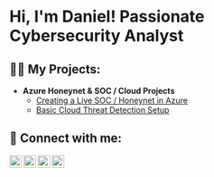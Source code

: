 <h1>Hi, I'm Daniel! Passionate Cybersecurity Analyst </h1>

<h2>👨‍💻 My Projects:</h2>

- <b>Azure Honeynet & SOC / Cloud Projects</b>
  - [Creating a Live SOC / Honeynet in Azure](https://github.com/DanielCyberSoc/Azure-Honeynet)
  - [Basic Cloud Threat Detection Setup](https://github.com/DanielCyberSoc/wazuh-siem-threat-on-azure)

<h2> 🤳 Connect with me:</h2>

[<img align="left" alt="JoshMadakor | YouTube" width="22px" src="https://cdn.jsdelivr.net/npm/simple-icons@v3/icons/youtube.svg" />][youtube]
[<img align="left" alt="JoshMadakor | Twitter" width="22px" src="https://cdn.jsdelivr.net/npm/simple-icons@v3/icons/twitter.svg" />][twitter]
[<img align="left" alt="JoshMadakor | LinkedIn" width="22px" src="https://cdn.jsdelivr.net/npm/simple-icons@v3/icons/linkedin.svg" />][linkedin]
[<img align="left" alt="JoshMadakor | Instagram" width="22px" src="https://cdn.jsdelivr.net/npm/simple-icons@v3/icons/instagram.svg" />][instagram]

[twitter]: https://www.linkedin.com/in/kehinde-kayode-3099401b0/
[youtube]: https://www.linkedin.com/in/kehinde-kayode-3099401b0/
[instagram]: https://www.linkedin.com/in/kehinde-kayode-3099401b0/
[linkedin]: https://www.linkedin.com/in/kehinde-kayode-3099401b0/

<!--
**joshmadakor1/joshmadakor1** is a ✨ _special_ ✨ repository because its `README.md` (this file) appears on your GitHub profile.

Here are some ideas to get you started:

- 🔭 I’m currently working on ...
- 🌱 I’m currently learning ...
- 👯 I’m looking to collaborate on ...
- 🤔 I’m looking for help with ...
- 💬 Ask me about ...
- 📫 How to reach me: ...
- 😄 Pronouns: ...
- ⚡ Fun fact: ...
-->
